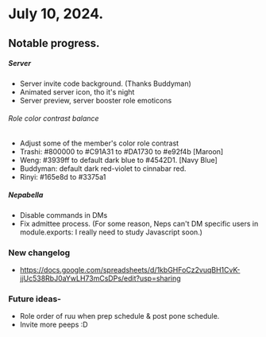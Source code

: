
# July 10, 2024.

## Notable progress.

##### Server

- Server invite code background. (Thanks Buddyman)
- Animated server icon, tho it's night
- Server preview, server booster role emoticons

###### Role color contrast balance
- Adjust some of the member's color role contrast
- Trashi: #800000 to #C91A31 to #DA1730 to #e92f4b [Maroon]
- Weng: #3939ff to default dark blue to #4542D1. [Navy Blue]
- Buddyman: default dark red-violet to cinnabar red.
- Rinyi: #165e8d to #3375a1

##### Nepabella

- Disable commands in DMs
- Fix admittee process. (For some reason, Neps can't DM specific users in module.exports: I really need to study Javascript soon.)

### New changelog

- https://docs.google.com/spreadsheets/d/1kbGHFoCz2vuqBH1CvK-jjUc538RbJ0aYwLH73mCsDPs/edit?usp=sharing

### Future ideas- 
- Role order of ruu when prep schedule & post pone schedule.
- Invite more peeps :D
